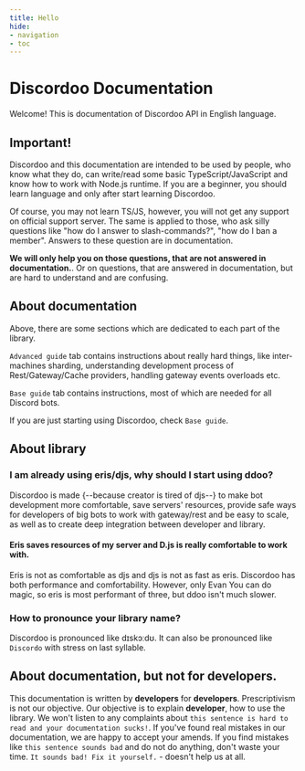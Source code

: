 ```yaml
---
title: Hello
hide:
- navigation
- toc
---
```


# Discordoo Documentation
Welcome! This is documentation of Discordoo API in English language.

## **Important!**
Discordoo and this documentation are intended to be used by people, who know what they do, can write/read some basic TypeScript/JavaScript and know how to work with Node.js runtime.
If you are a beginner, you should learn language and only after start learning Discordoo.

Of course, you may not learn TS/JS, however, you will not get any support on official support server.
The same is applied to those, who ask silly questions like "how do I answer to slash-commands?", "how do I ban a member". Answers to these question are in documentation.

**We will only help you on those questions, that are not answered in documentation.**. 
Or on questions, that are answered in documentation, but are hard to understand and are confusing.

## About documentation
Above, there are some sections which are dedicated to each part of the library. 

`Advanced guide` tab contains instructions about really hard things, like inter-machines sharding, understanding development process of Rest/Gateway/Cache providers, handling gateway events overloads etc.

`Base guide` tab contains instructions, most of which are needed for all Discord bots.

If you are just starting using Discordoo, check `Base guide`.

## About library
### I am already using eris/djs, why should I start using ddoo?
Discordoo is made {--because creator is tired of djs--} to make bot development more comfortable,
save servers' resources, provide safe ways for developers of big bots to work with gateway/rest and be easy to scale, as well as to create deep integration between developer and library.

#### Eris saves resources of my server and D.js is really comfortable to work with.
Eris is not as comfortable as djs and djs is not as fast as eris. Discordoo has both performance and comfortability. 
However, only Evan You can do magic, so eris is most performant of three, but ddoo isn't much slower.

### How to pronounce your library name?
Discordoo is pronounced like dɪskɔːdʊ. It can also be pronounced like `Discordo` with stress on last syllable.

## About documentation, but not for developers.
This documentation is written by **developers** for **developers**. Prescriptivism is not our objective. Our objective is to explain **developer**, how to use the library. We won't listen to any complaints about `this sentence is hard to read and your documentation sucks!`. If you've found real mistakes in our documentation, we are happy to accept your amends. If you find mistakes like `this sentence sounds bad` and do not do anything, don't waste your time. `It sounds bad! Fix it yourself.` - doesn't help us at all.
